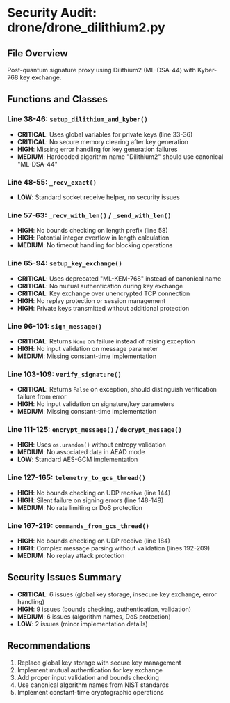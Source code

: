 # Security Audit: drone/drone_dilithium2.py

## File Overview
Post-quantum signature proxy using Dilithium2 (ML-DSA-44) with Kyber-768 key exchange.

## Functions and Classes

### Line 38-46: `setup_dilithium_and_kyber()`
- **CRITICAL**: Uses global variables for private keys (line 33-36)
- **CRITICAL**: No secure memory clearing after key generation
- **HIGH**: Missing error handling for key generation failures
- **MEDIUM**: Hardcoded algorithm name "Dilithium2" should use canonical "ML-DSA-44"

### Line 48-55: `_recv_exact()`
- **LOW**: Standard socket receive helper, no security issues

### Line 57-63: `_recv_with_len()` / `_send_with_len()`
- **HIGH**: No bounds checking on length prefix (line 58)
- **HIGH**: Potential integer overflow in length calculation
- **MEDIUM**: No timeout handling for blocking operations

### Line 65-94: `setup_key_exchange()`
- **CRITICAL**: Uses deprecated "ML-KEM-768" instead of canonical name
- **CRITICAL**: No mutual authentication during key exchange
- **CRITICAL**: Key exchange over unencrypted TCP connection
- **HIGH**: No replay protection or session management
- **HIGH**: Private keys transmitted without additional protection

### Line 96-101: `sign_message()`
- **CRITICAL**: Returns `None` on failure instead of raising exception
- **HIGH**: No input validation on message parameter
- **MEDIUM**: Missing constant-time implementation

### Line 103-109: `verify_signature()`
- **CRITICAL**: Returns `False` on exception, should distinguish verification failure from error
- **HIGH**: No input validation on signature/key parameters
- **MEDIUM**: Missing constant-time implementation

### Line 111-125: `encrypt_message()` / `decrypt_message()`
- **HIGH**: Uses `os.urandom()` without entropy validation
- **MEDIUM**: No associated data in AEAD mode
- **LOW**: Standard AES-GCM implementation

### Line 127-165: `telemetry_to_gcs_thread()`
- **HIGH**: No bounds checking on UDP receive (line 144)
- **HIGH**: Silent failure on signing errors (line 148-149)
- **MEDIUM**: No rate limiting or DoS protection

### Line 167-219: `commands_from_gcs_thread()`
- **HIGH**: No bounds checking on UDP receive (line 184)
- **HIGH**: Complex message parsing without validation (lines 192-209)
- **MEDIUM**: No replay attack protection

## Security Issues Summary
- **CRITICAL**: 6 issues (global key storage, insecure key exchange, error handling)
- **HIGH**: 9 issues (bounds checking, authentication, validation)
- **MEDIUM**: 6 issues (algorithm names, DoS protection)
- **LOW**: 2 issues (minor implementation details)

## Recommendations
1. Replace global key storage with secure key management
2. Implement mutual authentication for key exchange
3. Add proper input validation and bounds checking
4. Use canonical algorithm names from NIST standards
5. Implement constant-time cryptographic operations
